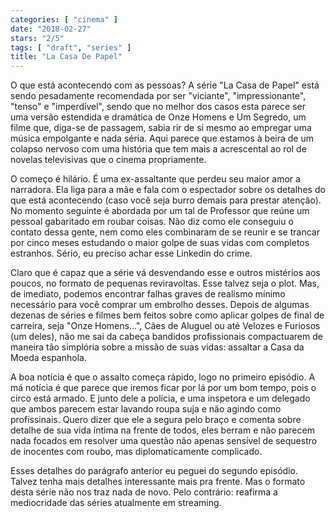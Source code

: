 ```yaml
---
categories: [ "cinema" ]
date: "2018-02-27"
stars: "2/5"
tags: [ "draft", "series" ]
title: "La Casa De Papel"
---
```

O que está acontecendo com as pessoas? A série "La Casa de Papel"
está sendo pesadamente recomendada por ser "viciante", "impressionante",
"tenso" e "imperdível", sendo que no melhor dos casos esta parece ser
uma versão estendida e dramática de Onze Homens e Um Segredo, um filme
que, diga-se de passagem, sabia rir de si mesmo ao empregar uma música
empolgante e nada séria. Aqui parece que estamos à beira de um colapso
nervoso com uma história que tem mais a acrescental ao rol de novelas
televisivas que o cinema propriamente.

O começo é hilário. É uma ex-assaltante que perdeu seu maior amor a
narradora. Ela liga para a mãe e fala com o espectador sobre os detalhes
do que está acontecendo (caso você seja burro demais para prestar
atenção). No momento seguinte é abordada por um tal de Professor
que reúne um pessoal gabaritado em roubar coisas. Não diz como ele
conseguiu o contato dessa gente, nem como eles combinaram de se reunir
e se trancar por cinco meses estudando o maior golpe de suas vidas com
completos estranhos. Sério, eu preciso achar esse Linkedin do crime.

Claro que é capaz que a série vá desvendando esse e outros mistérios
aos poucos, no formato de pequenas reviravoltas. Esse talvez seja o
plot. Mas, de imediato, podemos encontrar falhas graves de realismo
mínimo necessário para você comprar um embrolho desses. Depois
de algumas dezenas de séries e filmes bem feitos sobre como aplicar
golpes de final de carreira, seja "Onze Homens...", Cães de Aluguel
ou até Velozes e Furiosos (um deles), não me sai da cabeça bandidos
profissionais compactuarem de maneira tão simplória sobre a missão
de suas vidas: assaltar a Casa da Moeda espanhola.

A boa notícia é que o assalto começa rápido, logo no primeiro
episódio. A má notícia é que parece que iremos ficar por lá por um
bom tempo, pois o circo está armado. E junto dele a polícia, e uma
inspetora e um delegado que ambos parecem estar lavando roupa suja e
não agindo como profissinais. Quero dizer que ele a segura pelo braço e
comenta sobre detalhe de sua vida íntima na frente de todos, eles berram
e não parecem nada focados em resolver uma questão não apenas sensível
de sequestro de inocentes com roubo, mas diplomaticamente complicado.

Esses detalhes do parágrafo anterior eu peguei do segundo
episódio. Talvez tenha mais detalhes interessante mais pra frente. Mas
o formato desta série não nos traz nada de novo. Pelo contrário:
reafirma a mediocridade das séries atualmente em streaming.
